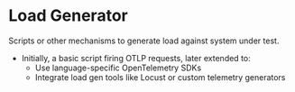 # Load Generator

Scripts or other mechanisms to generate load against
system under test.

- Initially, a basic script firing OTLP requests, later extended to:
  - Use language-specific OpenTelemetry SDKs
  - Integrate load gen tools like Locust or custom telemetry generators
